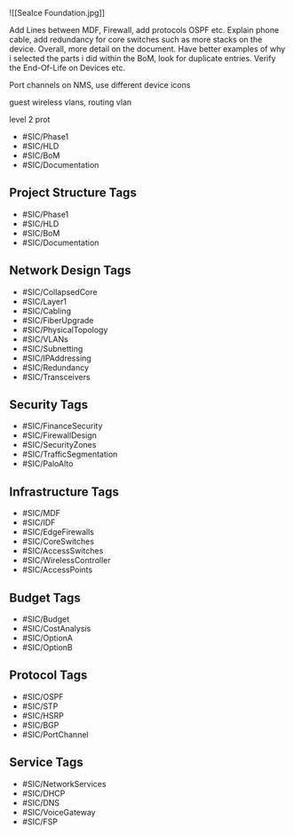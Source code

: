 ![[SeaIce Foundation.jpg]]


Add Lines between MDF, Firewall, add protocols OSPF etc. Explain phone cable, add redundancy for core switches such as more stacks on the device. Overall, more detail on the document.
Have better examples of why i selected the parts i did within the BoM, look for duplicate entries. Verify the End-Of-Life on Devices etc.

Port channels on NMS, use different device icons

guest wireless vlans, routing vlan

level 2 prot

- #SIC/Phase1
- #SIC/HLD
- #SIC/BoM
- #SIC/Documentation
## Project Structure Tags

- #SIC/Phase1
- #SIC/HLD
- #SIC/BoM
- #SIC/Documentation

## Network Design Tags

- #SIC/CollapsedCore
- #SIC/Layer1
- #SIC/Cabling
- #SIC/FiberUpgrade
- #SIC/PhysicalTopology
- #SIC/VLANs
- #SIC/Subnetting
- #SIC/IPAddressing
- #SIC/Redundancy
- #SIC/Transceivers

## Security Tags

- #SIC/FinanceSecurity
- #SIC/FirewallDesign
- #SIC/SecurityZones
- #SIC/TrafficSegmentation
- #SIC/PaloAlto

## Infrastructure Tags

- #SIC/MDF
- #SIC/IDF
- #SIC/EdgeFirewalls
- #SIC/CoreSwitches
- #SIC/AccessSwitches
- #SIC/WirelessController
- #SIC/AccessPoints

## Budget Tags

- #SIC/Budget
- #SIC/CostAnalysis
- #SIC/OptionA
- #SIC/OptionB

## Protocol Tags

- #SIC/OSPF
- #SIC/STP
- #SIC/HSRP
- #SIC/BGP
- #SIC/PortChannel

## Service Tags

- #SIC/NetworkServices
- #SIC/DHCP
- #SIC/DNS
- #SIC/VoiceGateway
- #SIC/FSP